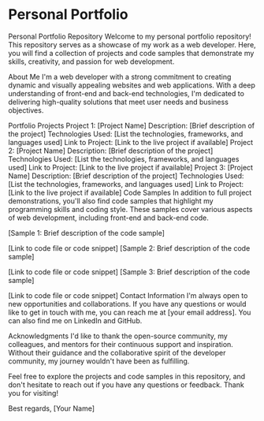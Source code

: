 # Personal Portfolio
 Personal Portfolio Repository
Welcome to my personal portfolio repository! This repository serves as a showcase of my work as a web developer. Here, you will find a collection of projects and code samples that demonstrate my skills, creativity, and passion for web development.

About Me
I'm a web developer with a strong commitment to creating dynamic and visually appealing websites and web applications. With a deep understanding of front-end and back-end technologies, I'm dedicated to delivering high-quality solutions that meet user needs and business objectives.

Portfolio Projects
Project 1: [Project Name]
Description: [Brief description of the project]
Technologies Used: [List the technologies, frameworks, and languages used]
Link to Project: [Link to the live project if available]
Project 2: [Project Name]
Description: [Brief description of the project]
Technologies Used: [List the technologies, frameworks, and languages used]
Link to Project: [Link to the live project if available]
Project 3: [Project Name]
Description: [Brief description of the project]
Technologies Used: [List the technologies, frameworks, and languages used]
Link to Project: [Link to the live project if available]
Code Samples
In addition to full project demonstrations, you'll also find code samples that highlight my programming skills and coding style. These samples cover various aspects of web development, including front-end and back-end code.

[Sample 1: Brief description of the code sample]

[Link to code file or code snippet]
[Sample 2: Brief description of the code sample]

[Link to code file or code snippet]
[Sample 3: Brief description of the code sample]

[Link to code file or code snippet]
Contact Information
I'm always open to new opportunities and collaborations. If you have any questions or would like to get in touch with me, you can reach me at [your email address]. You can also find me on LinkedIn and GitHub.

Acknowledgments
I'd like to thank the open-source community, my colleagues, and mentors for their continuous support and inspiration. Without their guidance and the collaborative spirit of the developer community, my journey wouldn't have been as fulfilling.

Feel free to explore the projects and code samples in this repository, and don't hesitate to reach out if you have any questions or feedback. Thank you for visiting!

Best regards,
[Your Name]
